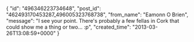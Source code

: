  {
   "id": "496346223734648",
   "post_id": "462493170453287_496005323768738",
   "from_name": "Eamonn O Brien",
   "message": "I see your point. There's probably a few fellas in Cork that could show me a thing or two... :p",
   "created_time": "2013-03-26T13:08:59+0000"
 }
